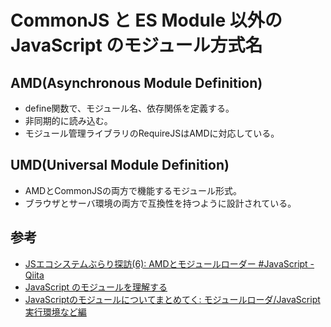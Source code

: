 # CommonJS と ES Module 以外の JavaScript のモジュール方式名
## AMD(Asynchronous Module Definition)
* define関数で、モジュール名、依存関係を定義する。
* 非同期的に読み込む。
* モジュール管理ライブラリのRequireJSはAMDに対応している。

## UMD(Universal Module Definition)
* AMDとCommonJSの両方で機能するモジュール形式。
* ブラウザとサーバ環境の両方で互換性を持つように設計されている。

## 参考
* [JSエコシステムぶらり探訪\(6\): AMDとモジュールローダー \#JavaScript \- Qiita](https://qiita.com/qnighy/items/0c3fd208e0356fa19cda)
* [JavaScript のモジュールを理解する](https://www.pr1v4t3.io/javascript-modules)
* [JavaScriptのモジュールについてまとめてく: モジュールローダ/JavaScript実行環境など編](https://zenn.dev/ebi_yu/scraps/6837b857117dec)